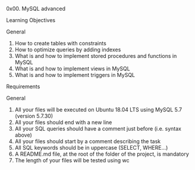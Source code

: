 0x00. MySQL advanced

Learning Objectives

General

1. How to create tables with constraints
2. How to optimize queries by adding indexes
3. What is and how to implement stored procedures and functions in MySQL
4. What is and how to implement views in MySQL
5. What is and how to implement triggers in MySQL

Requirements

General

1. All your files will be executed on Ubuntu 18.04 LTS using MySQL 5.7 (version 5.7.30)
2. All your files should end with a new line
3. All your SQL queries should have a comment just before (i.e. syntax above)
4. All your files should start by a comment describing the task
5. All SQL keywords should be in uppercase (SELECT, WHERE…)
6. A README.md file, at the root of the folder of the project, is mandatory
7. The length of your files will be tested using wc
